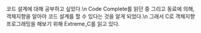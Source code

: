 코드 설계에 대해 공부하고 싶었다.\n
Code Complete를 읽던 중 그리고 동료에 의해, 객체지향을 알아야 코드 설계를 할 수 있다는 것을 알게 되었다.\n
그래서 C로 객체지향 프로그래밍을 해보기 위해 Extreme_C를 읽고 있다.
